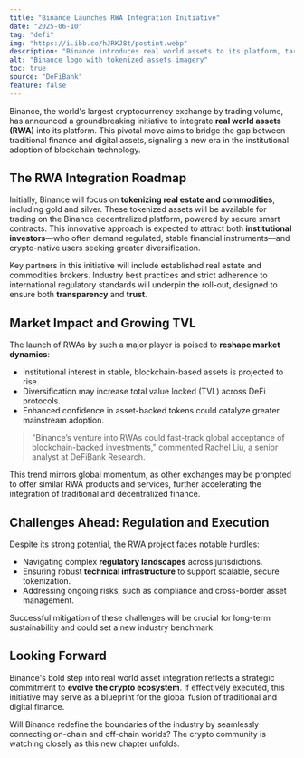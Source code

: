 ```yaml
---
title: "Binance Launches RWA Integration Initiative"
date: "2025-06-10"
tag: "defi"
img: "https://i.ibb.co/hJRKJ8t/postint.webp"
description: "Binance introduces real world assets to its platform, targeting tradfi and crypto users"
alt: "Binance logo with tokenized assets imagery"
toc: true
source: "DeFiBank"
feature: false
---
```


Binance, the world's largest cryptocurrency exchange by trading volume, has announced a groundbreaking initiative to integrate **real world assets (RWA)** into its platform. This pivotal move aims to bridge the gap between traditional finance and digital assets, signaling a new era in the institutional adoption of blockchain technology.

## The RWA Integration Roadmap

Initially, Binance will focus on **tokenizing real estate and commodities**, including gold and silver. These tokenized assets will be available for trading on the Binance decentralized platform, powered by secure smart contracts. This innovative approach is expected to attract both **institutional investors**—who often demand regulated, stable financial instruments—and crypto-native users seeking greater diversification.

Key partners in this initiative will include established real estate and commodities brokers. Industry best practices and strict adherence to international regulatory standards will underpin the roll-out, designed to ensure both **transparency** and **trust**.

## Market Impact and Growing TVL

The launch of RWAs by such a major player is poised to **reshape market dynamics**:

- Institutional interest in stable, blockchain-based assets is projected to rise.
- Diversification may increase total value locked (TVL) across DeFi protocols.
- Enhanced confidence in asset-backed tokens could catalyze greater mainstream adoption.

> "Binance’s venture into RWAs could fast-track global acceptance of blockchain-backed investments," commented Rachel Liu, a senior analyst at DeFiBank Research.

This trend mirrors global momentum, as other exchanges may be prompted to offer similar RWA products and services, further accelerating the integration of traditional and decentralized finance.

## Challenges Ahead: Regulation and Execution

Despite its strong potential, the RWA project faces notable hurdles:

- Navigating complex **regulatory landscapes** across jurisdictions.
- Ensuring robust **technical infrastructure** to support scalable, secure tokenization.
- Addressing ongoing risks, such as compliance and cross-border asset management.

Successful mitigation of these challenges will be crucial for long-term sustainability and could set a new industry benchmark.

## Looking Forward

Binance's bold step into real world asset integration reflects a strategic commitment to **evolve the crypto ecosystem**. If effectively executed, this initiative may serve as a blueprint for the global fusion of traditional and digital finance.

Will Binance redefine the boundaries of the industry by seamlessly connecting on-chain and off-chain worlds? The crypto community is watching closely as this new chapter unfolds.